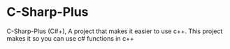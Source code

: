 # C-Sharp-Plus
C-Sharp-Plus (C#+), A project that makes it easier to use c++.
This project makes it so you can use c# functions in c++
